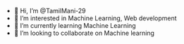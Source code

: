 - 👋 Hi, I’m @TamilMani-29
- 👀 I’m interested in Machine Learning, Web development
- 🌱 I’m currently learning Machine Learning
- 💞️ I’m looking to collaborate on Machine learning


<!---
TamilMani-29/TamilMani-29 is a ✨ special ✨ repository because its `README.md` (this file) appears on your GitHub profile.
You can click the Preview link to take a look at your changes.
--->
